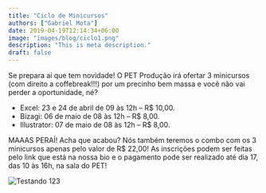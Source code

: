 ```yaml
---
title: "Ciclo de Minicursos"
authors: ["Gabriel Mota"]
date: 2019-04-19T12:14:34+06:00
image: "images/blog/ciclo1.png"
description: "This is meta description."
draft: false
---
```


Se prepara aí que tem novidade! O PET Produção irá ofertar 3 minicursos (com direito a coffebreak!!!) por um precinho bem massa e você não vai perder a oportunidade, né? 

* Excel: 23 e 24 de abril de 09 às 12h – R$ 10,00.
* Bizagi: 06 de maio de 08 às 12h – R$ 8,00.
* Illustrator: 07 de maio de 08 às 12h – R$ 8,00.

MAAAS PERAÍ! Acha que acabou? Nós também teremos o combo com os 3 minicursos apenas pelo valor de R$ 22,00! As inscrições podem ser feitas pelo link que está na nossa bio e o pagamento pode ser realizado até dia 17, das 10 às 16h, na sala do PET!

![Testando 123](/images/portfolio/minicursos.png)

